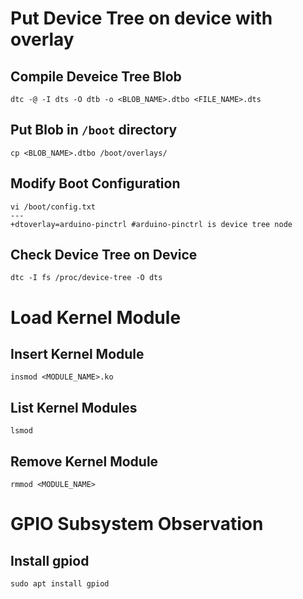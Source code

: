 
# Put Device Tree on device with overlay
## Compile Deveice Tree Blob
```
dtc -@ -I dts -O dtb -o <BLOB_NAME>.dtbo <FILE_NAME>.dts
```

## Put Blob in `/boot` directory
```
cp <BLOB_NAME>.dtbo /boot/overlays/
```

## Modify Boot Configuration
```
vi /boot/config.txt
---
+dtoverlay=arduino-pinctrl #arduino-pinctrl is device tree node
```

## Check Device Tree on Device
```
dtc -I fs /proc/device-tree -O dts
```

# Load Kernel Module
## Insert Kernel Module
```
insmod <MODULE_NAME>.ko
```
## List Kernel Modules
```
lsmod
```
## Remove Kernel Module
```
rmmod <MODULE_NAME>
```

# GPIO Subsystem Observation
## Install gpiod
```
sudo apt install gpiod
```


